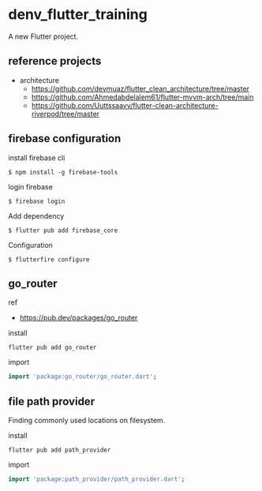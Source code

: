 # denv_flutter_training

A new Flutter project.

## reference projects

- architecture
  - https://github.com/devmuaz/flutter_clean_architecture/tree/master
  - https://github.com/Ahmedabdelalem61/flutter-mvvm-arch/tree/main
  - https://github.com/Uuttssaavv/flutter-clean-architecture-riverpod/tree/master

## firebase configuration

install firebase cli

```console
$ npm install -g firebase-tools
```

login firebase

```console
$ firebase login
```

Add dependency

```console
$ flutter pub add firebase_core
```

Configuration

```console
$ flutterfire configure
```

## go_router

ref

- https://pub.dev/packages/go_router

install

```console
flutter pub add go_router
```

import

```dart
import 'package:go_router/go_router.dart';
```

## file path provider
Finding commonly used locations on filesystem.

install
```console
flutter pub add path_provider
```

import

```dart
import 'package:path_provider/path_provider.dart';
```